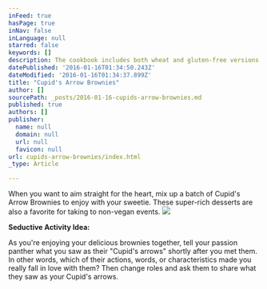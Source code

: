 ```yaml
---
inFeed: true
hasPage: true
inNav: false
inLanguage: null
starred: false
keywords: []
description: The cookbook includes both wheat and gluten-free versions of this delectable treat.
datePublished: '2016-01-16T01:34:50.243Z'
dateModified: '2016-01-16T01:34:37.899Z'
title: "Cupid's Arrow Brownies"
author: []
sourcePath: _posts/2016-01-16-cupids-arrow-brownies.md
published: true
authors: []
publisher:
  name: null
  domain: null
  url: null
  favicon: null
url: cupids-arrow-brownies/index.html
_type: Article

---
```

When
you want to aim straight for the heart, mix up a batch of Cupid's
Arrow Brownies to enjoy with your sweetie. These super-rich desserts
are also a favorite for taking to non-vegan events.
![](https://the-grid-user-content.s3-us-west-2.amazonaws.com/0841a20b-83a5-46fd-9f72-8ae918424e4d.JPG)

**Seductive Activity Idea:**

As you're enjoying your delicious brownies together, tell your passion panther what you saw as their "Cupid's arrows" shortly after you met them. In other words, which of their actions, words, or characteristics made you really fall in love with them? Then change roles and ask them to share what they saw as your Cupid's arrows.